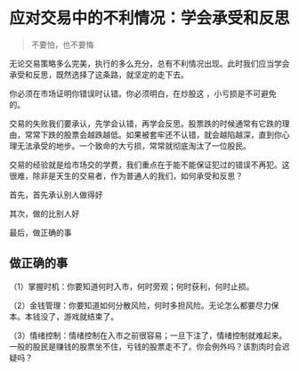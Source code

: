 # 应对交易中的不利情况：学会承受和反思

> 不要怕，也不要悔

无论交易策略多么完美，执行的多么充分，总有不利情况出现。此时我们应当学会承受和反思，既然选择了这条路，就坚定的走下去。

你必须在市场证明你错误时认错。你必须明白，在炒股这 ，小亏损是不可避免的。

交易的失败我们要承认，先学会认错，再学会反思。股票跌的时候通常有它跌的理由，常常下跌的股票会越跌越低。如果被套牢还不认错，就会越陷越深，直到你心理无法承受的地步。一个致命的大亏损，常常就彻底淘汰了一位股民。

交易的经验就是给市场交的学费，我们重点在于能不能保证犯过的错误不再犯。这很难，除非是天生的交易者，作为普通人的我们，如何承受和反思？

首先，首先承认别人做得好

其次，做的比别人好

最后，做正确的事

## 做正确的事

（1）掌握时机：你要知道何时入市，何时旁观；何时获利，何时止损。

（2）金钱管理：你要知道如何分散风险，何时多担风险。无论怎么都要尽力保本。本钱没了，游戏就结束了。

（3）情绪控制：情绪控制在入市之前很容易；一旦下注了，情绪控制就难起来。一般的股民是赚钱的股票坐不住，亏钱的股票走不了。你会例外吗？该割肉时会迟疑吗？